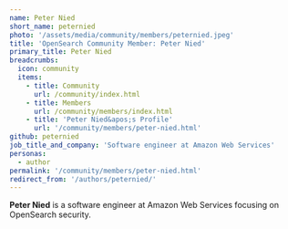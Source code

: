 ```yaml
---
name: Peter Nied
short_name: peternied
photo: '/assets/media/community/members/peternied.jpeg'
title: 'OpenSearch Community Member: Peter Nied'
primary_title: Peter Nied
breadcrumbs:
  icon: community
  items:
    - title: Community
      url: /community/index.html
    - title: Members
      url: /community/members/index.html
    - title: 'Peter Nied&apos;s Profile'
      url: '/community/members/peter-nied.html'
github: peternied
job_title_and_company: 'Software engineer at Amazon Web Services'
personas:
  - author
permalink: '/community/members/peter-nied.html'
redirect_from: '/authors/peternied/'
---
```


**Peter Nied** is a software engineer at Amazon Web Services focusing on OpenSearch security.
